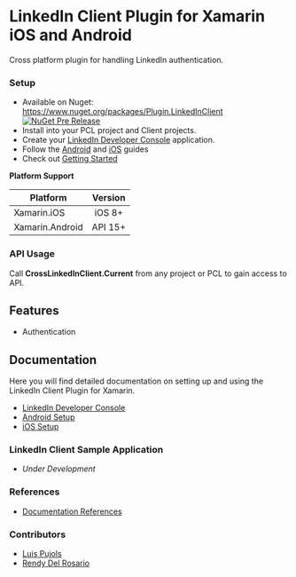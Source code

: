 # LinkedIn Client Plugin for Xamarin iOS and Android

Cross platform plugin for handling LinkedIn authentication.

### Setup
* Available on Nuget: https://www.nuget.org/packages/Plugin.LinkedInClient
[![NuGet Pre Release](https://img.shields.io/nuget/vpre/Plugin.LinkedInClient.svg?label=NuGet)](https://www.nuget.org/packages/Plugin.LinkedInClient)
* Install into your PCL project and Client projects.
* Create your [LinkedIn Developer Console](LinkedInClient/docs/LinkedInDeveloperConsoleSetup.md) application.
* Follow the [Android](LinkedInClient/docs/AndroidSetup.md) and [iOS](LinkedInClient/docs/iOSSetup.md) guides
* Check out [Getting Started](LinkedInClient/docs/GettingStarted.md)

**Platform Support**

|Platform|Version|
| ------------------- | :------------------: |
|Xamarin.iOS|iOS 8+|
|Xamarin.Android|API 15+|

### API Usage

Call **CrossLinkedInClient.Current** from any project or PCL to gain access to API.

## Features

- Authentication

## Documentation

Here you will find detailed documentation on setting up and using the LinkedIn Client Plugin for Xamarin.

* [LinkedIn Developer Console](LinkedInClient/docs/LinkedInDeveloperConsoleSetup.md)
* [Android Setup](LinkedInClient/docs/AndroidSetup.md)
* [iOS Setup](LinkedInClient/docs/iOSSetup.md)

### LinkedIn Client Sample Application
* *Under Development*

### References
* [Documentation References](LinkedInClient/docs/References.md)

### Contributors

* [Luis Pujols](https://github.com/pujolsluis)
* [Rendy Del Rosario](https://github.com/rdelrosario)
